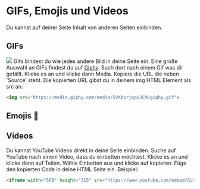 # GIFs, Emojis und Videos
Du kannst auf deiner Seite Inhalt von anderen Seiten einbinden.

## GIFs
![](https://media.giphy.com/media/5VKbvrjxpVJCM/giphy.gif)
Gifs bindest du wie jedes andere Bild in deine Seite ein. Eine große Auswahl an GIFs findest du auf [Giphy](https://giphy.com/). Such dort nach einem Gif was dir gefällt. Klicke es an und klicke dann Media. Kopiere die URL die neben 'Source' steht. Die kopierten URL gibst du in deinem img HTML Element als src an:
```html
<img src="https://media.giphy.com/media/5VKbvrjxpVJCM/giphy.gif">
```

## Emojis :poop:

## Videos
Du kannst YouTube Videos direkt in deine Seite einbinden. Suche auf YouTube nach einem Video, dass du einbetten möchtest. Klicke es an und klicke dann auf Teilen. Wähle Einbetten aus und klicke auf kopieren. Füge den kopierten Code in deine HTML Seite ein. Beispiel:
```html
<iframe width="560" height="315" src="https://www.youtube.com/embed/CLSmGwA77DE" frameborder="0" allow="accelerometer; autoplay; encrypted-media; gyroscope; picture-in-picture" allowfullscreen></iframe>
```
